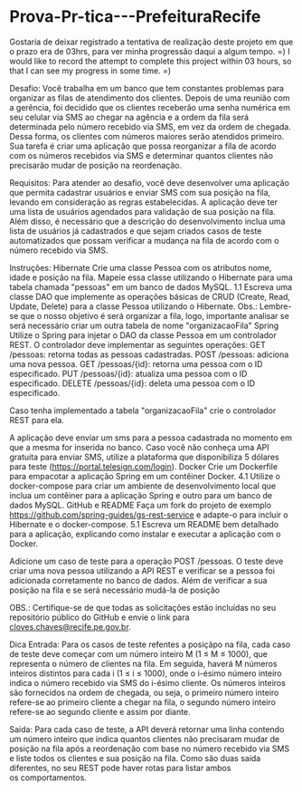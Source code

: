 # Prova-Pr-tica---PrefeituraRecife

Gostaria de deixar registrado a tentativa de realização deste projeto em que o prazo era de 03hrs, para ver minha progressão daqui a algum tempo. =)
I would like to record the attempt to complete this project within 03 hours, so that I can see my progress in some time. =)


Desafio:
Você trabalha em um banco que tem constantes problemas para organizar as filas de atendimento dos clientes. Depois de uma reunião com a gerência, foi decidido que os clientes receberão uma senha numérica em seu celular via SMS ao chegar na agência e a ordem da fila será determinada pelo número recebido via SMS, em vez da ordem de chegada. Dessa forma, os clientes com números maiores serão atendidos primeiro. Sua tarefa é criar uma aplicação que possa reorganizar a fila de acordo com os números recebidos via SMS e determinar quantos clientes não precisarão mudar de posição na reordenação.

Requisitos:
Para atender ao desafio, você deve desenvolver uma aplicação que permita cadastrar usuários e enviar SMS com sua posição na fila, levando em consideração as regras estabelecidas. A aplicação deve ter uma lista de usuários agendados para validação de sua posição na fila. Além disso, é necessário que a descrição do desenvolvimento inclua uma lista de usuários já cadastrados e que sejam criados casos de teste automatizados que possam verificar a mudança na fila de acordo com o número recebido via SMS.

Instruções:
Hibernate
Crie uma classe Pessoa com os atributos nome, idade e posição na fila. Mapeie essa classe utilizando o Hibernate para uma tabela chamada "pessoas" em um banco de dados MySQL. 1.1 Escreva uma classe DAO que implemente as operações básicas de CRUD (Create, Read, Update, Delete) para a classe Pessoa utilizando o Hibernate. Obs.: Lembre-se que o nosso objetivo é será organizar a fila, logo, importante analisar se será necessário criar um outra tabela de nome "organizacaoFila"
Spring
Utilize o Spring para injetar o DAO da classe Pessoa em um controlador REST. O controlador deve implementar as seguintes operações:
GET /pessoas: retorna todas as pessoas cadastradas. POST /pessoas: adiciona uma nova pessoa. GET /pessoas/{id}: retorna uma pessoa com o ID especificado. PUT /pessoas/{id}: atualiza uma pessoa com o ID especificado. DELETE /pessoas/{id}: deleta uma pessoa com o ID especificado.

Caso tenha implementado a tabela "organizacaoFila" crie o controlador REST para ela.

A aplicação deve enviar um sms para a pessoa cadastrada no momento em que a mesma for inserida no banco. Caso você não conheça uma API gratuita para enviar SMS, utilize a plataforma que disponibiliza 5 dólares para teste (https://portal.telesign.com/login).
Docker
Crie um Dockerfile para empacotar a aplicação Spring em um contêiner Docker. 4.1 Utilize o docker-compose para criar um ambiente de desenvolvimento local que inclua um contêiner para a aplicação Spring e outro para um banco de dados MySQL.
GitHub e README
Faça um fork do projeto de exemplo https://github.com/spring-guides/gs-rest-service e adapte-o para incluir o Hibernate e o docker-compose. 5.1 Escreva um README bem detalhado para a aplicação, explicando como instalar e executar a aplicação com o Docker.

Adicione um caso de teste para a operação POST /pessoas. O teste deve criar uma nova pessoa utilizando a API REST e verificar se a pessoa foi adicionada corretamente no banco de dados. Além de verificar a sua posição na fila e se será necessário mudá-la de posição

OBS.: Certifique-se de que todas as solicitações estão incluídas no seu repositório público do GitHub e envie o link para cloves.chaves@recife.pe.gov.br.

Dica
Entrada: Para os casos de teste refentes a posiçãpo na fila, cada caso de teste deve começar com um número inteiro M (1 ≤ M ≤ 1000), que representa o número de clientes na fila. Em seguida, haverá M números inteiros distintos para cada i (1 ≤ i ≤ 1000), onde o i-ésimo número inteiro indica o número recebido via SMS do i-ésimo cliente. Os números inteiros são fornecidos na ordem de chegada, ou seja, o primeiro número inteiro refere-se ao primeiro cliente a chegar na fila, o segundo número inteiro refere-se ao segundo cliente e assim por diante.

Saida: Para cada caso de teste, a API deverá retornar uma linha contendo um número inteiro que indica quantos clientes não precisaram mudar de posição na fila após a reordenação com base no número recebido via SMS e liste todos os clientes e sua posição na fila. Como são duas saída diferentes, no seu REST pode haver rotas para listar ambos os comportamentos.
